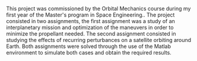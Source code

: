 This project was commissioned by the Orbital Mechanics course during my first year of the Master's program in Space Engineering..
The project consisted in two assignments, the first assignment was a study of an interplanetary mission and optimization of the maneuvers in order to minimize the propellant needed. The second assignment consisted in studying the effects of recurring perturbances on a satellite orbiting around Earth.
Both assignments were solved through the use of the Matlab environment to simulate both cases and obtain the required results.

